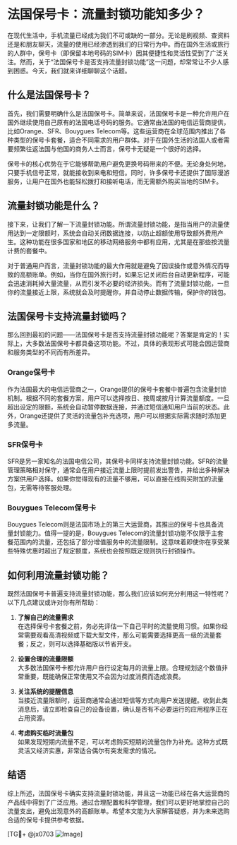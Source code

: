 # 法国保号卡：流量封锁功能知多少？

在现代生活中，手机流量已经成为我们不可或缺的一部分。无论是刷视频、查资料还是和朋友聊天，流量的使用已经渗透到我们的日常行为中。而在国外生活或旅行的人群中，保号卡（即保留本地号码的SIM卡）因其便捷性和灵活性受到了广泛关注。然而，关于“法国保号卡是否支持流量封锁功能”这一问题，却常常让不少人感到困惑。今天，我们就来详细聊聊这个话题。

## 什么是法国保号卡？

首先，我们需要明确什么是法国保号卡。简单来说，法国保号卡是一种允许用户在国外继续使用自己原有的法国电话号码的服务。它通常由法国的电信运营商提供，比如Orange、SFR、Bouygues Telecom等。这些运营商在全球范围内推出了各种类型的保号卡套餐，适合不同需求的用户群体。对于在国外生活的法国人或者需要频繁往返法国与他国的商务人士而言，保号卡无疑是一个很好的选择。

保号卡的核心优势在于它能够帮助用户避免更换号码带来的不便。无论身处何地，只要手机信号正常，就能接收到来电和短信。同时，许多保号卡还提供了国际漫游服务，让用户在国外也能轻松拨打和接听电话，而无需额外购买当地的SIM卡。

## 流量封锁功能是什么？

接下来，让我们了解一下流量封锁功能。所谓流量封锁功能，是指当用户的流量使用达到一定限额时，系统会自动关闭数据连接，以防止超额使用导致额外费用产生。这种功能在很多国家和地区的移动网络服务中都有应用，尤其是在那些按流量计费的套餐中。

对于普通用户而言，流量封锁功能的最大作用就是避免了因误操作或意外情况而导致的高额账单。例如，当你在国外旅行时，如果忘记关闭后台自动更新程序，可能会迅速消耗掉大量流量，从而引发不必要的经济损失。而有了流量封锁功能，一旦你的流量接近上限，系统就会及时提醒你，并自动停止数据传输，保护你的钱包。

## 法国保号卡支持流量封锁吗？

那么回到最初的问题——法国保号卡是否支持流量封锁功能呢？答案是肯定的！实际上，大多数法国保号卡都具备这项功能。不过，具体的表现形式可能会因运营商和服务类型的不同而有所差异。

### Orange保号卡

作为法国最大的电信运营商之一，Orange提供的保号卡套餐中普遍包含流量封锁机制。根据不同的套餐方案，用户可以选择按日、按周或按月计算流量额度。一旦超出设定的限额，系统会自动暂停数据连接，并通过短信通知用户当前的状态。此外，Orange还提供了灵活的流量包补充选项，用户可以根据实际需求随时添加更多流量。

### SFR保号卡

SFR是另一家知名的法国电信公司，其保号卡同样支持流量封锁功能。SFR的流量管理策略相对保守，通常会在用户接近流量上限时提前发出警告，并给出多种解决方案供用户选择。如果你觉得现有的流量不够用，可以直接在线购买附加的流量包，无需等待客服处理。

### Bouygues Telecom保号卡

Bouygues Telecom则是法国市场上的第三大运营商，其推出的保号卡也具备流量封锁能力。值得一提的是，Bouygues Telecom的流量封锁功能不仅限于主套餐范围内的流量，还包括了部分增值服务中的流量限制。这意味着即使你在享受某些特殊优惠时超出了规定额度，系统也会按照既定规则执行封锁操作。

## 如何利用流量封锁功能？

既然法国保号卡普遍支持流量封锁功能，那么我们应该如何充分利用这一特性呢？以下几点建议或许对你有所帮助：

1. **了解自己的流量需求**  
   在选择保号卡套餐之前，务必先评估一下自己平时的流量使用习惯。如果你经常需要观看高清视频或下载大型文件，那么可能需要选择更高一级的流量套餐；反之，则可以选择基础版以节省开支。

2. **设置合理的流量限额**  
   大多数法国保号卡都允许用户自行设定每月的流量上限。合理规划这个数值非常重要，既能确保正常使用又不会因为过度消费而造成浪费。

3. **关注系统的提醒信息**  
   当接近流量限额时，运营商通常会通过短信等方式向用户发送提醒。收到此类消息后，请立即检查自己的设备设置，确认是否有不必要运行的应用程序正在占用资源。

4. **考虑购买临时流量包**  
   如果发现短期内流量不足，可以考虑购买短期的流量包作为补充。这种方式既灵活又经济实惠，非常适合偶尔有突发需求的情况。

## 结语

综上所述，法国保号卡确实支持流量封锁功能，并且这一功能已经在各大运营商的产品线中得到了广泛应用。通过合理配置和科学管理，我们可以更好地掌控自己的流量支出，避免出现意外的高额账单。希望本文能为大家解答疑惑，并为未来选购合适的保号卡提供参考依据。

[TG💪+ @jx0703 ![Image](https://github.com/user-attachments/assets/dbca1d08-cadb-493c-b0ec-ad6f7a83f270)]